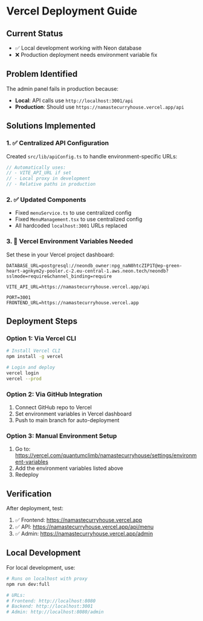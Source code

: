 # Vercel Deployment Guide

## Current Status
- ✅ Local development working with Neon database
- ❌ Production deployment needs environment variable fix

## Problem Identified
The admin panel fails in production because:
- **Local**: API calls use `http://localhost:3001/api`
- **Production**: Should use `https://namastecurryhouse.vercel.app/api`

## Solutions Implemented

### 1. ✅ Centralized API Configuration
Created `src/lib/apiConfig.ts` to handle environment-specific URLs:

```typescript
// Automatically uses:
// - VITE_API_URL if set
// - Local proxy in development
// - Relative paths in production
```

### 2. ✅ Updated Components
- Fixed `menuService.ts` to use centralized config
- Fixed `MenuManagement.tsx` to use centralized config
- All hardcoded `localhost:3001` URLs replaced

### 3. 🔧 Vercel Environment Variables Needed

Set these in your Vercel project dashboard:

```env
DATABASE_URL=postgresql://neondb_owner:npg_naN0htcZIP1T@ep-green-heart-agnkym2y-pooler.c-2.eu-central-1.aws.neon.tech/neondb?sslmode=require&channel_binding=require

VITE_API_URL=https://namastecurryhouse.vercel.app/api

PORT=3001
FRONTEND_URL=https://namastecurryhouse.vercel.app
```

## Deployment Steps

### Option 1: Via Vercel CLI
```bash
# Install Vercel CLI
npm install -g vercel

# Login and deploy
vercel login
vercel --prod
```

### Option 2: Via GitHub Integration
1. Connect GitHub repo to Vercel
2. Set environment variables in Vercel dashboard
3. Push to main branch for auto-deployment

### Option 3: Manual Environment Setup
1. Go to: https://vercel.com/quantumclimb/namastecurryhouse/settings/environment-variables
2. Add the environment variables listed above
3. Redeploy

## Verification

After deployment, test:
1. ✅ Frontend: https://namastecurryhouse.vercel.app
2. ✅ API: https://namastecurryhouse.vercel.app/api/menu
3. ✅ Admin: https://namastecurryhouse.vercel.app/admin

## Local Development

For local development, use:
```bash
# Runs on localhost with proxy
npm run dev:full

# URLs:
# Frontend: http://localhost:8080
# Backend: http://localhost:3001
# Admin: http://localhost:8080/admin
```
